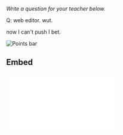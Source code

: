 _Write a question for your teacher below._

Q: web editor. wut.

now I can't push I bet.


![Points bar](../../blob/badges/.github/badges/points-bar.svg)

Embed
-----
<embed src="../../blob/badges/.github/badges/points-bar.svg">

